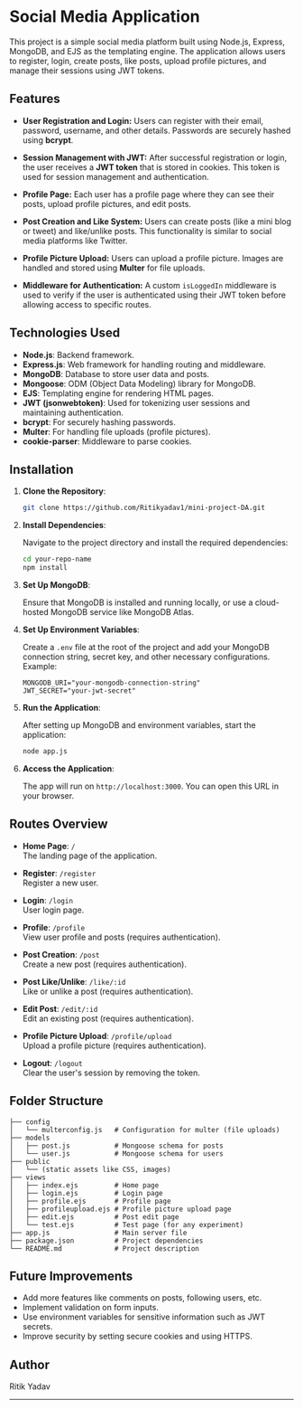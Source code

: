 
# Social Media Application

This project is a simple social media platform built using Node.js, Express, MongoDB, and EJS as the templating engine. The application allows users to register, login, create posts, like posts, upload profile pictures, and manage their sessions using JWT tokens.

## Features

- **User Registration and Login:** Users can register with their email, password, username, and other details. Passwords are securely hashed using **bcrypt**.
  
- **Session Management with JWT:** After successful registration or login, the user receives a **JWT token** that is stored in cookies. This token is used for session management and authentication.

- **Profile Page:** Each user has a profile page where they can see their posts, upload profile pictures, and edit posts.

- **Post Creation and Like System:** Users can create posts (like a mini blog or tweet) and like/unlike posts. This functionality is similar to social media platforms like Twitter.

- **Profile Picture Upload:** Users can upload a profile picture. Images are handled and stored using **Multer** for file uploads.

- **Middleware for Authentication:** A custom `isLoggedIn` middleware is used to verify if the user is authenticated using their JWT token before allowing access to specific routes.

## Technologies Used

- **Node.js**: Backend framework.
- **Express.js**: Web framework for handling routing and middleware.
- **MongoDB**: Database to store user data and posts.
- **Mongoose**: ODM (Object Data Modeling) library for MongoDB.
- **EJS**: Templating engine for rendering HTML pages.
- **JWT (jsonwebtoken)**: Used for tokenizing user sessions and maintaining authentication.
- **bcrypt**: For securely hashing passwords.
- **Multer**: For handling file uploads (profile pictures).
- **cookie-parser**: Middleware to parse cookies.

## Installation

1. **Clone the Repository**:

    ```bash
    git clone https://github.com/Ritikyadav1/mini-project-DA.git
    ```

2. **Install Dependencies**:

    Navigate to the project directory and install the required dependencies:

    ```bash
    cd your-repo-name
    npm install
    ```

3. **Set Up MongoDB**:

    Ensure that MongoDB is installed and running locally, or use a cloud-hosted MongoDB service like MongoDB Atlas.

4. **Set Up Environment Variables**:

    Create a `.env` file at the root of the project and add your MongoDB connection string, secret key, and other necessary configurations. Example:

    ```env
    MONGODB_URI="your-mongodb-connection-string"
    JWT_SECRET="your-jwt-secret"
    ```

5. **Run the Application**:

    After setting up MongoDB and environment variables, start the application:

    ```bash
    node app.js
    ```

6. **Access the Application**:

    The app will run on `http://localhost:3000`. You can open this URL in your browser.

## Routes Overview

- **Home Page**: `/`  
  The landing page of the application.

- **Register**: `/register`  
  Register a new user.

- **Login**: `/login`  
  User login page.

- **Profile**: `/profile`  
  View user profile and posts (requires authentication).

- **Post Creation**: `/post`  
  Create a new post (requires authentication).

- **Post Like/Unlike**: `/like/:id`  
  Like or unlike a post (requires authentication).

- **Edit Post**: `/edit/:id`  
  Edit an existing post (requires authentication).

- **Profile Picture Upload**: `/profile/upload`  
  Upload a profile picture (requires authentication).

- **Logout**: `/logout`  
  Clear the user's session by removing the token.

## Folder Structure

```
├── config
│   └── multerconfig.js   # Configuration for multer (file uploads)
├── models
│   ├── post.js           # Mongoose schema for posts
│   └── user.js           # Mongoose schema for users
├── public
│   └── (static assets like CSS, images)
├── views
│   ├── index.ejs         # Home page
│   ├── login.ejs         # Login page
│   ├── profile.ejs       # Profile page
│   ├── profileupload.ejs # Profile picture upload page
│   ├── edit.ejs          # Post edit page
│   └── test.ejs          # Test page (for any experiment)
├── app.js                # Main server file
├── package.json          # Project dependencies
└── README.md             # Project description
```

## Future Improvements

- Add more features like comments on posts, following users, etc.
- Implement validation on form inputs.
- Use environment variables for sensitive information such as JWT secrets.
- Improve security by setting secure cookies and using HTTPS.

## Author
 Ritik Yadav



---

